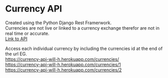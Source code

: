 # Currency API
Created using the Python Django Rest Framerwork.   
Currencies are not live or linked to a currency exchange therefor are not in real time or accurate.  
[Link to API](https://currency-api-will-h.herokuapp.com/currencies/)   

Access each individual currency by including the currencies id at the end of the url EG.    
https://currency-api-will-h.herokuapp.com/currencies/   
https://currency-api-will-h.herokuapp.com/currencies/1  
https://currency-api-will-h.herokuapp.com/currencies/2